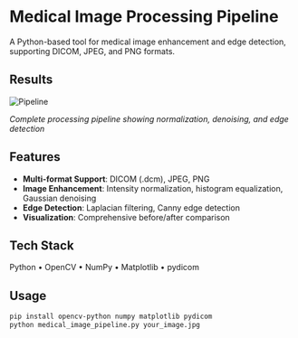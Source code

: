 # Medical Image Processing Pipeline

A Python-based tool for medical image enhancement and edge detection, supporting DICOM, JPEG, and PNG formats.

## Results

![Pipeline](results/complete_pipeline.png)

*Complete processing pipeline showing normalization, denoising, and edge detection*

## Features

- **Multi-format Support**: DICOM (.dcm), JPEG, PNG
- **Image Enhancement**: Intensity normalization, histogram equalization, Gaussian denoising
- **Edge Detection**: Laplacian filtering, Canny edge detection
- **Visualization**: Comprehensive before/after comparison

## Tech Stack

Python • OpenCV • NumPy • Matplotlib • pydicom

## Usage
```bash
pip install opencv-python numpy matplotlib pydicom
python medical_image_pipeline.py your_image.jpg